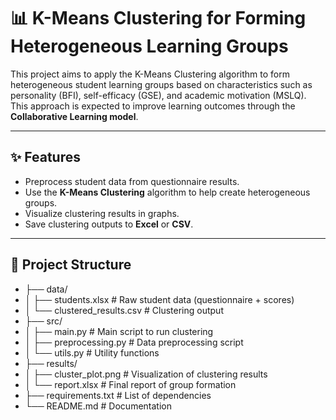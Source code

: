 # 📊 K-Means Clustering for Forming Heterogeneous Learning Groups

This project aims to apply the K-Means Clustering algorithm to form heterogeneous student learning groups based on characteristics such as personality (BFI), self-efficacy (GSE), and academic motivation (MSLQ).
This approach is expected to improve learning outcomes through the **Collaborative Learning model**.

---

## ✨ Features
- Preprocess student data from questionnaire results.
- Use the **K-Means Clustering** algorithm to help create heterogeneous groups.
- Visualize clustering results in graphs.
- Save clustering outputs to **Excel** or **CSV**.

---

## 📂 Project Structure
- ├── data/
- │ ├── students.xlsx # Raw student data (questionnaire + scores)
- │ └── clustered_results.csv # Clustering output
- ├── src/
- │ ├── main.py # Main script to run clustering
- │ ├── preprocessing.py # Data preprocessing script
- │ └── utils.py # Utility functions
- ├── results/
- │ ├── cluster_plot.png # Visualization of clustering results
- │ └── report.xlsx # Final report of group formation
- ├── requirements.txt # List of dependencies
- └── README.md # Documentation
